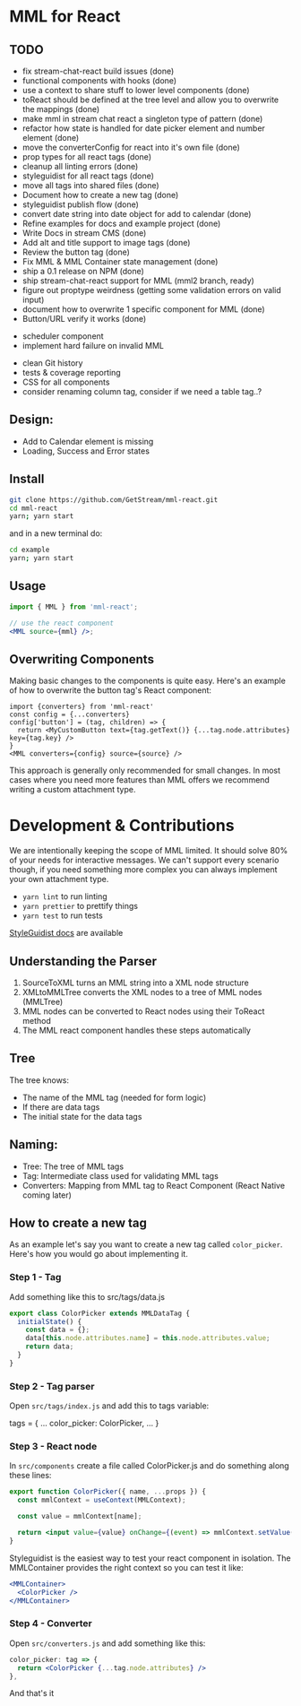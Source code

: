 # MML for React

## TODO

- fix stream-chat-react build issues (done)
- functional components with hooks (done)
- use a context to share stuff to lower level components (done)
- toReact should be defined at the tree level and allow you to overwrite the mappings (done)
- make mml in stream chat react a singleton type of pattern (done)
- refactor how state is handled for date picker element and number element (done)
- move the converterConfig for react into it's own file (done)
- prop types for all react tags (done)
- cleanup all linting errors (done)
- styleguidist for all react tags (done)
- move all tags into shared files (done)
- Document how to create a new tag (done)
- styleguidist publish flow (done)
- convert date string into date object for add to calendar (done)
- Refine examples for docs and example project (done)
- Write Docs in stream CMS (done)
- Add alt and title support to image tags (done)
- Review the button tag (done)
- Fix MML & MML Container state management (done)
- ship a 0.1 release on NPM (done)
- ship stream-chat-react support for MML (mml2 branch, ready)
- figure out proptype weirdness (getting some validation errors on valid input)
- document how to overwrite 1 specific component for MML (done)
- Button/URL verify it works (done)

* scheduler component
* implement hard failure on invalid MML

- clean Git history
- tests & coverage reporting
- CSS for all components
- consider renaming column tag, consider if we need a table tag..?

## Design:

- Add to Calendar element is missing
- Loading, Success and Error states

## Install

```bash
git clone https://github.com/GetStream/mml-react.git
cd mml-react
yarn; yarn start
```

and in a new terminal do:

```bash
cd example
yarn; yarn start
```

## Usage

```jsx
import { MML } from 'mml-react';

// use the react component
<MML source={mml} />;
```

## Overwriting Components

Making basic changes to the components is quite easy.
Here's an example of how to overwrite the button tag's React component:

```
import {converters} from 'mml-react'
const config = {...converters}
config['button'] = (tag, children) => {
  return <MyCustomButton text={tag.getText()} {...tag.node.attributes} key={tag.key} />
}
<MML converters={config} source={source} />
```

This approach is generally only recommended for small changes.
In most cases where you need more features than MML offers we recommend writing a custom attachment type.

# Development & Contributions

We are intentionally keeping the scope of MML limited.
It should solve 80% of your needs for interactive messages.
We can't support every scenario though, if you need something more complex you can always implement your own attachment type.

- `yarn lint` to run linting
- `yarn prettier` to prettify things
- `yarn test` to run tests

[StyleGuidist docs](https://getstream.github.io/mml-react/) are available

## Understanding the Parser

1. SourceToXML turns an MML string into a XML node structure
2. XMLtoMMLTree converts the XML nodes to a tree of MML nodes (MMLTree)
3. MML nodes can be converted to React nodes using their ToReact method
4. The MML react component handles these steps automatically

## Tree

The tree knows:

- The name of the MML tag (needed for form logic)
- If there are data tags
- The initial state for the data tags

## Naming:

- Tree: The tree of MML tags
- Tag: Intermediate class used for validating MML tags
- Converters: Mapping from MML tag to React Component (React Native coming later)

## How to create a new tag

As an example let's say you want to create a new tag called `color_picker`.
Here's how you would go about implementing it.

### Step 1 - Tag

Add something like this to src/tags/data.js

```jsx
export class ColorPicker extends MMLDataTag {
  initialState() {
    const data = {};
    data[this.node.attributes.name] = this.node.attributes.value;
    return data;
  }
}
```

### Step 2 - Tag parser

Open `src/tags/index.js` and add this to tags variable:

tags = {
...
color_picker: ColorPicker,
...
}

### Step 3 - React node

In `src/components` create a file called ColorPicker.js and do something along these lines:

```jsx
export function ColorPicker({ name, ...props }) {
  const mmlContext = useContext(MMLContext);

  const value = mmlContext[name];

  return <input value={value} onChange={(event) => mmlContext.setValue(name, event.target.value)} />;
}
```

Styleguidist is the easiest way to test your react component in isolation.
The MMLContainer provides the right context so you can test it like:

```jsx
<MMLContainer>
  <ColorPicker />
</MMLContainer>
```

### Step 4 - Converter

Open `src/converters.js` and add something like this:

```jsx
color_picker: tag => {
  return <ColorPicker {...tag.node.attributes} />
},
```

And that's it
